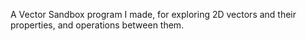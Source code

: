 A Vector Sandbox program I made, for exploring 2D vectors and their properties, and operations between them.